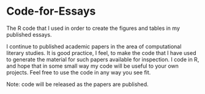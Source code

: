 # Code-for-Essays
The R code that I used in order to create the figures and tables in my published essays.

I continue to published academic papers in the area of computational literary studies. It is good practice, I feel, to make the code that I have used to generate the material for such papers available for inspection. I code in R, and hope that in some small way my code will be useful to your own projects. Feel free to use the code in any way you see fit.

Note: code will be released as the papers are published.
